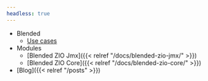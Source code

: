 ```yaml
---
headless: true
---
```


* Blended
  * [Use cases](/blended_usecases)
* Modules
  * [Blended ZIO Jmx]({{< relref "/docs/blended-zio-jmx/" >}})
  * [Blended ZIO Core]({{< relref "/docs/blended-zio-core/" >}})
* [Blog]({{< relref "/posts" >}})
